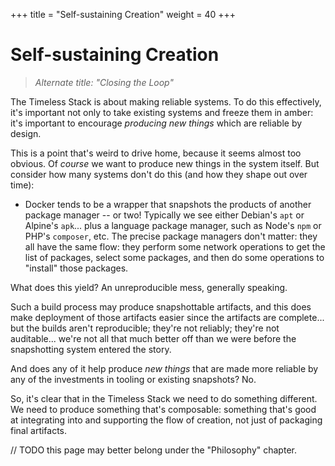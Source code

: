 +++
title = "Self-sustaining Creation"
weight = 40
+++

Self-sustaining Creation
========================

> *Alternate title: "Closing the Loop"*

The Timeless Stack is about making reliable systems.
To do this effectively,
it's important not only to take existing systems and freeze them in amber:
it's important to encourage *producing new things* which are reliable by design.

This is a point that's weird to drive home, because it seems almost too obvious.
Of *course* we want to produce new things in the system itself.
But consider how many systems don't do this (and how they shape out over time):

- Docker tends to be a wrapper that snapshots the products of another package manager -- or two!
  Typically we see either Debian's `apt` or Alpine's `apk`...
  plus a language package manager, such as Node's `npm` or PHP's `composer`, etc.
  The precise package managers don't matter: they all have the same flow:
  they perform some network operations to get the list of packages,
  select some packages, and then do some operations to "install" those packages.

What does this yield?  An unreproducible mess, generally speaking.

Such a build process may produce snapshottable artifacts, and this does make
deployment of those artifacts easier since the artifacts are complete...
but the builds aren't reproducible; they're not reliably; they're not auditable...
we're not all that much better off than we were before the snapshotting system
entered the story.

And does any of it help produce *new things* that are made more reliable
by any of the investments in tooling or existing snapshots?  No.

So, it's clear that in the Timeless Stack we need to do something different.
We need to produce something that's composable: something that's good at
integrating into and supporting the flow of creation, not just of packaging
final artifacts.

// TODO this page may better belong under the "Philosophy" chapter.

